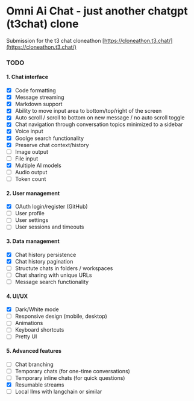 # **Omni Ai Chat - just another chatgpt (t3chat) clone**

Submission for the t3 chat cloneathon [https://cloneathon.t3.chat/](https://cloneathon.t3.chat/)

### TODO

#### 1. Chat interface

- [X] Code formatting
- [X] Message streaming
- [X] Markdown support
- [X] Ability to move input area to bottom/top/right of the screen
- [X] Auto scroll / scroll to bottom on new message / no auto scroll toggle
- [X] Chat navigation through conversation topics minimized to a sidebar
- [X] Voice input
- [X] Goolge search functionality
- [X] Preserve chat context/history
- [ ] Image output
- [ ] File input
- [X] Multiple AI models
- [ ] Audio output
- [ ] Token count

#### 2. User management

- [X] OAuth login/register (GitHub)
- [ ] User profile
- [ ] User settings
- [ ] User sessions and timeouts

#### 3. Data management

- [X] Chat history persistence
- [X] Chat history pagination
- [ ] Structute chats in folders / workspaces
- [ ] Chat sharing with unique URLs
- [ ] Message search functionality

#### 4. UI/UX

- [X] Dark/White mode
- [ ] Responsive design (mobile, desktop)
- [ ] Animations
- [ ] Keyboard shortcuts
- [ ] Pretty UI

#### 5. Advanced features

- [ ] Chat branching
- [ ] Temporary chats (for one-time conversations)
- [ ] Temporary inline chats (for quick questions)
- [X] Resumable streams
- [ ] Local llms with langchain or similar
